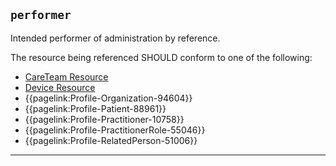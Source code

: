 ## `performer`

Intended performer of administration by reference. 

The resource being referenced SHOULD conform to one of the following:
- <a href="https://hl7.org/fhir/R4/CareTeam.html">CareTeam Resource</a>
- <a href="https://hl7.org/fhir/R4/Device.html">Device Resource</a>
- {{pagelink:Profile-Organization-94604}}
- {{pagelink:Profile-Patient-88961}}
- {{pagelink:Profile-Practitioner-10758}}
- {{pagelink:Profile-PractitionerRole-55046}}
- {{pagelink:Profile-RelatedPerson-51006}}

---
